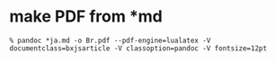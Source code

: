 

# make PDF from *md

```
% pandoc *ja.md -o Br.pdf --pdf-engine=lualatex -V documentclass=bxjsarticle -V classoption=pandoc -V fontsize=12pt
```

